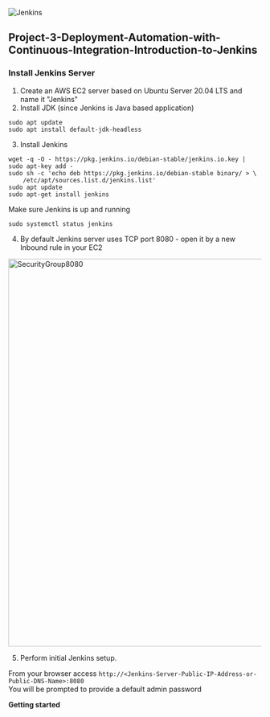 ![Jenkins](https://github.com/silviob99/Project-3-Deployment-Automation-with-Continuous-Integration-Introduction-to-Jenkins/assets/107585020/855c901b-0301-4d3a-9892-f6aefb04cf6d)

## Project-3-Deployment-Automation-with-Continuous-Integration-Introduction-to-Jenkins

### Install Jenkins Server 
1. Create an AWS EC2 server based on Ubuntu Server 20.04 LTS and name it "Jenkins"
2. Install JDK (since Jenkins is Java based application)

```
sudo apt update
sudo apt install default-jdk-headless
```

3. Install Jenkins

```
wget -q -O - https://pkg.jenkins.io/debian-stable/jenkins.io.key | sudo apt-key add -
sudo sh -c 'echo deb https://pkg.jenkins.io/debian-stable binary/ > \
    /etc/apt/sources.list.d/jenkins.list'
sudo apt update
sudo apt-get install jenkins
```

Make sure Jenkins is up and running  

```sudo systemctl status jenkins```  

4. By default Jenkins server uses TCP port 8080 - open it by a new Inbound rule in your EC2  

<img width="772" alt="SecurityGroup8080" src="https://github.com/silviob99/Project-3-Deployment-Automation-with-Continuous-Integration-Introduction-to-Jenkins/assets/107585020/86628a04-4f9b-4de6-ad8f-316aeb14bbd3">

5. Perform initial Jenkins setup.

From your browser access ```http://<Jenkins-Server-Public-IP-Address-or-Public-DNS-Name>:8080```  
You will be prompted to provide a default admin password  

**Getting started**  


